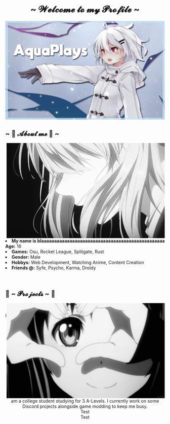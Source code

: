 <h1 align="center">~ 𝓦𝓮𝓵𝓬𝓸𝓶𝓮 𝓽𝓸 𝓶𝔂 𝓟𝓻𝓸𝓯𝓲𝓵𝓮 ~</h1>
<p align="center">
    <a href=""><img src="banner.png" alt="aqua's Banner"></a>
    </p>
<div>
    <h2 align="left">            ~ 📝 𝓐𝓫𝓸𝓾𝓽 𝓶𝓮 📝 ~</h2>
    <p>
        <img src="gif_one.gif" align="right">
</div>
<div>
    <p align="center">
        <li>
            <b>My name is blaaaaaaaaaaaaaaaaaaaaaaaaaaaaaaaaaaaaaaaaaaaaaaaa</b>
            <b>Age:</b> 16
            </li>
            <li>
            <b>Games:</b> Osu, Rocket League, Splitgate, Rust
            </li>
            <li>
            <b>Gender:</b> Male
            </li>
            <li>
            <b>Hobbys:</b> Web Development, Watching Anime, Content Creation
            </li>
            <li>
            <b>Friends @:</b> <a>Syfe</a>, <a>Psycho</a>, <a>Karma</a>, <a>Droidy</a>
        </li>
    </p>
    <br>
    <h2 align="left">           📇 ~ 𝓟𝓻𝓸𝓳𝓮𝓬𝓽𝓼 ~ 📇</h2>
        <img src="gif_two.gif" align="right">
    <br>
    <p align="center">I am a college student studying for 3 A-Levels. I currently work on some Discord projects alongside game modding to keep me busy. <br>Test <br>Test</p>
</div>
<br>
